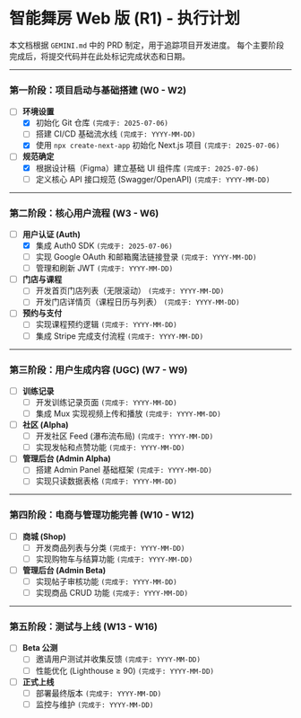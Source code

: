 # 智能舞房 Web 版 (R1) - 执行计划

本文档根据 `GEMINI.md` 中的 PRD 制定，用于追踪项目开发进度。
每个主要阶段完成后，将提交代码并在此处标记完成状态和日期。

---

### 第一阶段：项目启动与基础搭建 (W0 - W2)

- [ ] **环境设置**
    - [x] 初始化 Git 仓库 `(完成于: 2025-07-06)`
    - [ ] 搭建 CI/CD 基础流水线 `(完成于: YYYY-MM-DD)`
    - [x] 使用 `npx create-next-app` 初始化 Next.js 项目 `(完成于: 2025-07-06)`
- [ ] **规范确定**
    - [x] 根据设计稿（Figma）建立基础 UI 组件库 `(完成于: 2025-07-06)`
    - [ ] 定义核心 API 接口规范 (Swagger/OpenAPI) `(完成于: YYYY-MM-DD)`

---

### 第二阶段：核心用户流程 (W3 - W6)

- [ ] **用户认证 (Auth)**
    - [x] 集成 Auth0 SDK `(完成于: 2025-07-06)`
    - [ ] 实现 Google OAuth 和邮箱魔法链接登录 `(完成于: YYYY-MM-DD)`
    - [ ] 管理和刷新 JWT `(完成于: YYYY-MM-DD)`
- [ ] **门店与课程**
    - [ ] 开发首页门店列表（无限滚动） `(完成于: YYYY-MM-DD)`
    - [ ] 开发门店详情页（课程日历与列表） `(完成于: YYYY-MM-DD)`
- [ ] **预约与支付**
    - [ ] 实现课程预约逻辑 `(完成于: YYYY-MM-DD)`
    - [ ] 集成 Stripe 完成支付流程 `(完成于: YYYY-MM-DD)`

---

### 第三阶段：用户生成内容 (UGC) (W7 - W9)

- [ ] **训练记录**
    - [ ] 开发训练记录页面 `(完成于: YYYY-MM-DD)`
    - [ ] 集成 Mux 实现视频上传和播放 `(完成于: YYYY-MM-DD)`
- [ ] **社区 (Alpha)**
    - [ ] 开发社区 Feed (瀑布流布局) `(完成于: YYYY-MM-DD)`
    - [ ] 实现发帖和点赞功能 `(完成于: YYYY-MM-DD)`
- [ ] **管理后台 (Admin Alpha)**
    - [ ] 搭建 Admin Panel 基础框架 `(完成于: YYYY-MM-DD)`
    - [ ] 实现只读数据表格 `(完成于: YYYY-MM-DD)`

---

### 第四阶段：电商与管理功能完善 (W10 - W12)

- [ ] **商城 (Shop)**
    - [ ] 开发商品列表与分类 `(完成于: YYYY-MM-DD)`
    - [ ] 实现购物车与结算功能 `(完成于: YYYY-MM-DD)`
- [ ] **管理后台 (Admin Beta)**
    - [ ] 实现帖子审核功能 `(完成于: YYYY-MM-DD)`
    - [ ] 实现商品 CRUD 功能 `(完成于: YYYY-MM-DD)`

---

### 第五阶段：测试与上线 (W13 - W16)

- [ ] **Beta 公测**
    - [ ] 邀请用户测试并收集反馈 `(完成于: YYYY-MM-DD)`
    - [ ] 性能优化 (Lighthouse ≥ 90) `(完成于: YYYY-MM-DD)`
- [ ] **正式上线**
    - [ ] 部署最终版本 `(完成于: YYYY-MM-DD)`
    - [ ] 监控与维护 `(完成于: YYYY-MM-DD)`
